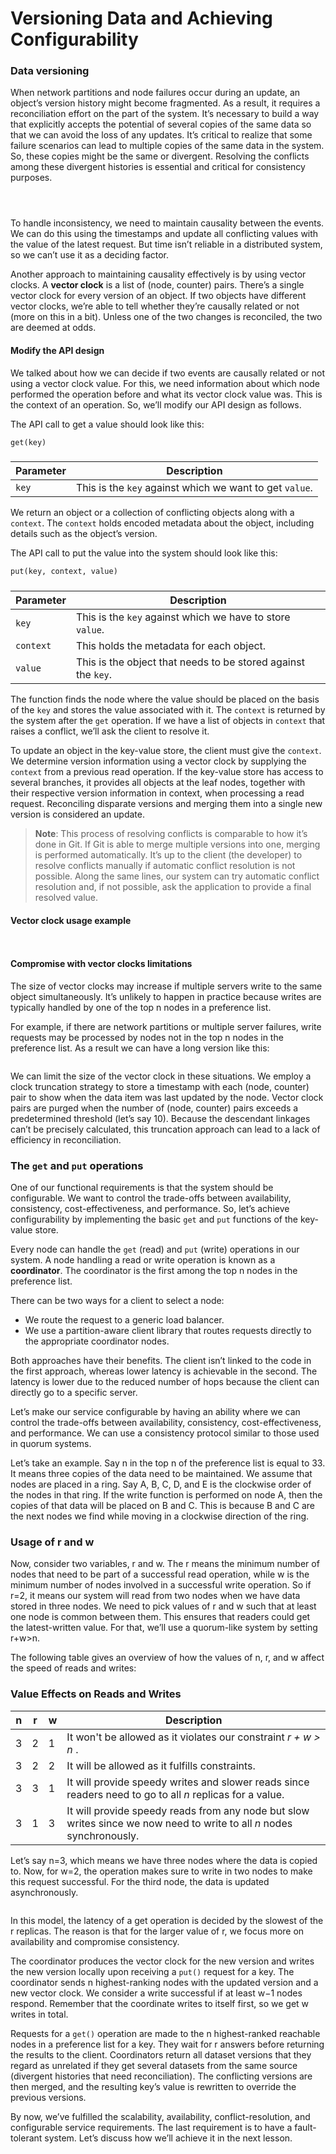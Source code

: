 # Versioning Data and Achieving Configurability

### Data versioning <a href="#data-versioning" id="data-versioning"></a>

When network partitions and node failures occur during an update, an object’s version history might become fragmented. As a result, it requires a reconciliation effort on the part of the system. It’s necessary to build a way that explicitly accepts the potential of several copies of the same data so that we can avoid the loss of any updates. It’s critical to realize that some failure scenarios can lead to multiple copies of the same data in the system. So, these copies might be the same or divergent. Resolving the conflicts among these divergent histories is essential and critical for consistency purposes.

<figure><img src="https://kuweiguge.github.io/Grokking-Modern-System-Design-Interview-Gitbook/.gitbook/assets/Screenshot 2023-08-21 at 10.41.27 PM.png" alt=""><figcaption></figcaption></figure>

<figure><img src="https://kuweiguge.github.io/Grokking-Modern-System-Design-Interview-Gitbook/.gitbook/assets/Screenshot 2023-08-21 at 10.42.00 PM.png" alt=""><figcaption></figcaption></figure>

<figure><img src="https://kuweiguge.github.io/Grokking-Modern-System-Design-Interview-Gitbook/.gitbook/assets/Screenshot 2023-08-21 at 10.40.05 PM.png" alt=""><figcaption></figcaption></figure>

To handle inconsistency, we need to maintain causality between the events. We can do this using the timestamps and update all conflicting values with the value of the latest request. But time isn’t reliable in a distributed system, so we can’t use it as a deciding factor.

Another approach to maintaining causality effectively is by using vector clocks. A **vector clock** is a list of (node, counter) pairs. There’s a single vector clock for every version of an object. If two objects have different vector clocks, we’re able to tell whether they’re causally related or not (more on this in a bit). Unless one of the two changes is reconciled, the two are deemed at odds.

#### Modify the API design <a href="#modify-the-api-design" id="modify-the-api-design"></a>

We talked about how we can decide if two events are causally related or not using a vector clock value. For this, we need information about which node performed the operation before and what its vector clock value was. This is the context of an operation. So, we’ll modify our API design as follows.

The API call to get a value should look like this:

```txt
get(key)
```

###

| **Parameter** | **Description**                                         |
| ------------- | ------------------------------------------------------- |
| `key`         | This is the `key` against which we want to get `value`. |

We return an object or a collection of conflicting objects along with a `context`. The `context` holds encoded metadata about the object, including details such as the object’s version.

The API call to put the value into the system should look like this:

```txt
put(key, context, value)
```

###

| **Parameter** | **Description**                                               |
| ------------- | ------------------------------------------------------------- |
| `key`         | This is the `key` against which we have to store `value`.     |
| `context`     | This holds the metadata for each object.                      |
| `value`       | This is the object that needs to be stored against the `key`. |

The function finds the node where the value should be placed on the basis of the `key` and stores the value associated with it. The `context` is returned by the system after the `get` operation. If we have a list of objects in `context` that raises a conflict, we’ll ask the client to resolve it.

To update an object in the key-value store, the client must give the `context`. We determine version information using a vector clock by supplying the `context` from a previous read operation. If the key-value store has access to several branches, it provides all objects at the leaf nodes, together with their respective version information in context, when processing a read request. Reconciling disparate versions and merging them into a single new version is considered an update.

> **Note**: This process of resolving conflicts is comparable to how it’s done in Git. If Git is able to merge multiple versions into one, merging is performed automatically. It’s up to the client (the developer) to resolve conflicts manually if automatic conflict resolution is not possible. Along the same lines, our system can try automatic conflict resolution and, if not possible, ask the application to provide a final resolved value.

#### Vector clock usage example <a href="#vector-clock-usage-example" id="vector-clock-usage-example"></a>

<figure><img src="https://kuweiguge.github.io/Grokking-Modern-System-Design-Interview-Gitbook/.gitbook/assets/Screenshot 2023-08-21 at 10.42.55 PM.png" alt=""><figcaption></figcaption></figure>

<figure><img src="https://kuweiguge.github.io/Grokking-Modern-System-Design-Interview-Gitbook/.gitbook/assets/Screenshot 2023-08-21 at 10.52.06 PM.png" alt=""><figcaption></figcaption></figure>

#### Compromise with vector clocks limitations <a href="#compromise-with-vector-clocks-limitations" id="compromise-with-vector-clocks-limitations"></a>

The size of vector clocks may increase if multiple servers write to the same object simultaneously. It’s unlikely to happen in practice because writes are typically handled by one of the top n nodes in a preference list.

For example, if there are network partitions or multiple server failures, write requests may be processed by nodes not in the top n nodes in the preference list. As a result we can have a long version like this:&#x20;

<figure><img src="https://kuweiguge.github.io/Grokking-Modern-System-Design-Interview-Gitbook/.gitbook/assets/Screenshot 2023-08-21 at 10.53.45 PM.png" alt=""><figcaption></figcaption></figure>

We can limit the size of the vector clock in these situations. We employ a clock truncation strategy to store a timestamp with each (node, counter) pair to show when the data item was last updated by the node. Vector clock pairs are purged when the number of (node, counter) pairs exceeds a predetermined threshold (let’s say 10). Because the descendant linkages can’t be precisely calculated, this truncation approach can lead to a lack of efficiency in reconciliation.

### The `get` and `put` operations <a href="#the-get-and-put-operations" id="the-get-and-put-operations"></a>

One of our functional requirements is that the system should be configurable. We want to control the trade-offs between availability, consistency, cost-effectiveness, and performance. So, let’s achieve configurability by implementing the basic `get` and `put` functions of the key-value store.

Every node can handle the `get` (read) and `put` (write) operations in our system. A node handling a read or write operation is known as a **coordinator**. The coordinator is the first among the top n nodes in the preference list.

There can be two ways for a client to select a node:

* We route the request to a generic load balancer.
* We use a partition-aware client library that routes requests directly to the appropriate coordinator nodes.

Both approaches have their benefits. The client isn’t linked to the code in the first approach, whereas lower latency is achievable in the second. The latency is lower due to the reduced number of hops because the client can directly go to a specific server.

Let’s make our service configurable by having an ability where we can control the trade-offs between availability, consistency, cost-effectiveness, and performance. We can use a consistency protocol similar to those used in quorum systems.

Let’s take an example. Say n in the top n of the preference list is equal to 33. It means three copies of the data need to be maintained. We assume that nodes are placed in a ring. Say A, B, C, D, and E is the clockwise order of the nodes in that ring. If the write function is performed on node A, then the copies of that data will be placed on B and C. This is because B and C are the next nodes we find while moving in a clockwise direction of the ring.

### Usage of r and w <a href="#usage-of-r-and-w" id="usage-of-r-and-w"></a>

Now, consider two variables, r and w. The r means the minimum number of nodes that need to be part of a successful read operation, while w is the minimum number of nodes involved in a successful write operation. So if r=2, it means our system will read from two nodes when we have data stored in three nodes. We need to pick values of r and w such that at least one node is common between them. This ensures that readers could get the latest-written value. For that, we’ll use a quorum-like system by setting r+w>n.

The following table gives an overview of how the values of n, r, and w affect the speed of reads and writes:

### Value Effects on Reads and Writes

| **n** | **r** | **w** | **Description**                                                                                                       |
| ----- | ----- | ----- | --------------------------------------------------------------------------------------------------------------------- |
| 3     | 2     | 1     | It won't be allowed as it violates our constraint _r + w > n_ .                                                       |
| 3     | 2     | 2     | It will be allowed as it fulfills constraints.                                                                        |
| 3     | 3     | 1     | It will provide speedy writes and slower reads since readers need to go to all _n_ replicas for a value.              |
| 3     | 1     | 3     | It will provide speedy reads from any node but slow writes since we now need to write to all _n_ nodes synchronously. |

Let’s say n=3, which means we have three nodes where the data is copied to. Now, for w=2, the operation makes sure to write in two nodes to make this request successful. For the third node, the data is updated asynchronously.

<figure><img src="https://kuweiguge.github.io/Grokking-Modern-System-Design-Interview-Gitbook/.gitbook/assets/Screenshot 2023-08-21 at 10.33.40 PM.png" alt=""><figcaption></figcaption></figure>

In this model, the latency of a get operation is decided by the slowest of the r replicas. The reason is that for the larger value of r, we focus more on availability and compromise consistency.

The coordinator produces the vector clock for the new version and writes the new version locally upon receiving a `put()` request for a key. The coordinator sends n highest-ranking nodes with the updated version and a new vector clock. We consider a write successful if at least w−1 nodes respond. Remember that the coordinate writes to itself first, so we get w writes in total.

Requests for a `get()` operation are made to the n highest-ranked reachable nodes in a preference list for a key. They wait for r answers before returning the results to the client. Coordinators return all dataset versions that they regard as unrelated if they get several datasets from the same source (divergent histories that need reconciliation). The conflicting versions are then merged, and the resulting key’s value is rewritten to override the previous versions.

By now, we’ve fulfilled the scalability, availability, conflict-resolution, and configurable service requirements. The last requirement is to have a fault-tolerant system. Let’s discuss how we’ll achieve it in the next lesson.
